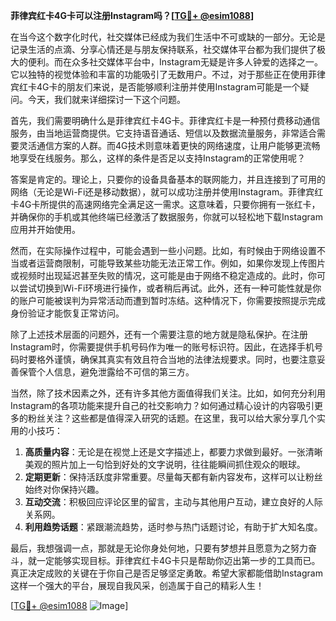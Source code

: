 **菲律宾红卡4G卡可以注册Instagram吗？[[TG💪+ @esim1088](https://t.me/s/esim1088)]**

在当今这个数字化时代，社交媒体已经成为我们生活中不可或缺的一部分。无论是记录生活的点滴、分享心情还是与朋友保持联系，社交媒体平台都为我们提供了极大的便利。而在众多社交媒体平台中，Instagram无疑是许多人钟爱的选择之一。它以独特的视觉体验和丰富的功能吸引了无数用户。不过，对于那些正在使用菲律宾红卡4G卡的朋友们来说，是否能够顺利注册并使用Instagram可能是一个疑问。今天，我们就来详细探讨一下这个问题。

首先，我们需要明确什么是菲律宾红卡4G卡。菲律宾红卡是一种预付费移动通信服务，由当地运营商提供。它支持语音通话、短信以及数据流量服务，非常适合需要灵活通信方案的人群。而4G技术则意味着更快的网络速度，让用户能够更流畅地享受在线服务。那么，这样的条件是否足以支持Instagram的正常使用呢？

答案是肯定的。理论上，只要你的设备具备基本的联网能力，并且连接到了可用的网络（无论是Wi-Fi还是移动数据），就可以成功注册并使用Instagram。菲律宾红卡4G卡所提供的高速网络完全满足这一需求。这意味着，只要你拥有一张红卡，并确保你的手机或其他终端已经激活了数据服务，你就可以轻松地下载Instagram应用并开始使用。

然而，在实际操作过程中，可能会遇到一些小问题。比如，有时候由于网络设置不当或者运营商限制，可能导致某些功能无法正常工作。例如，如果你发现上传图片或视频时出现延迟甚至失败的情况，这可能是由于网络不稳定造成的。此时，你可以尝试切换到Wi-Fi环境进行操作，或者稍后再试。此外，还有一种可能性就是你的账户可能被误判为异常活动而遭到暂时冻结。这种情况下，你需要按照提示完成身份验证才能恢复正常访问。

除了上述技术层面的问题外，还有一个需要注意的地方就是隐私保护。在注册Instagram时，你需要提供手机号码作为唯一的账号标识符。因此，在选择手机号码时要格外谨慎，确保其真实有效且符合当地的法律法规要求。同时，也要注意妥善保管个人信息，避免泄露给不可信的第三方。

当然，除了技术因素之外，还有许多其他方面值得我们关注。比如，如何充分利用Instagram的各项功能来提升自己的社交影响力？如何通过精心设计的内容吸引更多的粉丝关注？这些都是值得深入研究的话题。在这里，我可以给大家分享几个实用的小技巧：

1. **高质量内容**：无论是在视觉上还是文字描述上，都要力求做到最好。一张清晰美观的照片加上一句恰到好处的文字说明，往往能瞬间抓住观众的眼球。
2. **定期更新**：保持活跃度非常重要。尽量每天都有新内容发布，这样可以让粉丝始终对你保持兴趣。
3. **互动交流**：积极回应评论区里的留言，主动与其他用户互动，建立良好的人际关系网。
4. **利用趋势话题**：紧跟潮流趋势，适时参与热门话题讨论，有助于扩大知名度。

最后，我想强调一点，那就是无论你身处何地，只要有梦想并且愿意为之努力奋斗，就一定能够实现目标。菲律宾红卡4G卡只是帮助你迈出第一步的工具而已。真正决定成败的关键在于你自己是否足够坚定勇敢。希望大家都能借助Instagram这样一个强大的平台，展现自我风采，创造属于自己的精彩人生！

[[TG💪+ @esim1088](https://t.me/s/esim1088) ![Image](https://i.postimg.cc/4NQfJmqS/Snipaste-2025-05-13-00-14-12.png)]